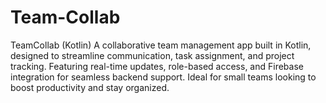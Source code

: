 # Team-Collab
TeamCollab (Kotlin) A collaborative team management app built in Kotlin, designed to streamline communication, task assignment, and project tracking. Featuring real-time updates, role-based access, and Firebase integration for seamless backend support. Ideal for small teams looking to boost productivity and stay organized.
